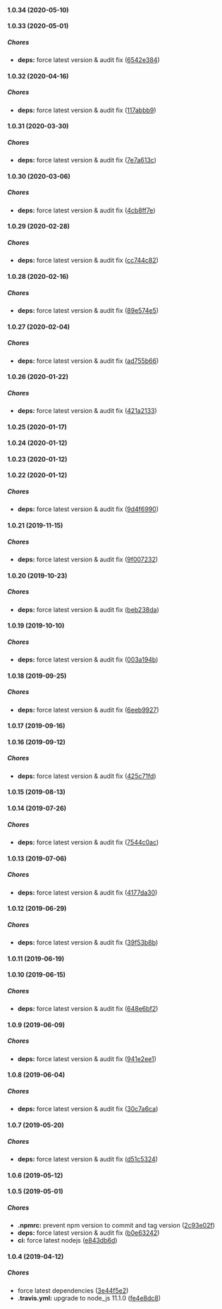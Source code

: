 #### 1.0.34 (2020-05-10)

#### 1.0.33 (2020-05-01)

##### Chores

* **deps:**  force latest version & audit fix ([6542e384](https://github.com/lykmapipo/kue-unique/commit/6542e384ec171463801f8226439d8ce35c848ea4))

#### 1.0.32 (2020-04-16)

##### Chores

* **deps:**  force latest version & audit fix ([117abbb9](https://github.com/lykmapipo/kue-unique/commit/117abbb953f197c3e54baa788a65ee64313ceeae))

#### 1.0.31 (2020-03-30)

##### Chores

* **deps:**  force latest version & audit fix ([7e7a613c](https://github.com/lykmapipo/kue-unique/commit/7e7a613c75dc5ab502e3172faa0fe42cadfd4ce2))

#### 1.0.30 (2020-03-06)

##### Chores

* **deps:**  force latest version & audit fix ([4cb8ff7e](https://github.com/lykmapipo/kue-unique/commit/4cb8ff7e86aefbcc98f992fa63c729e8c97f2963))

#### 1.0.29 (2020-02-28)

##### Chores

* **deps:**  force latest version & audit fix ([cc744c82](https://github.com/lykmapipo/kue-unique/commit/cc744c824d8a965e743c1c0a604a411f9d61aaf9))

#### 1.0.28 (2020-02-16)

##### Chores

* **deps:**  force latest version & audit fix ([89e574e5](https://github.com/lykmapipo/kue-unique/commit/89e574e55b4517fbb8755de683936a93d01d5f74))

#### 1.0.27 (2020-02-04)

##### Chores

* **deps:**  force latest version & audit fix ([ad755b66](https://github.com/lykmapipo/kue-unique/commit/ad755b668291666e0f7ca7de4374656bd3cd5ca3))

#### 1.0.26 (2020-01-22)

##### Chores

* **deps:**  force latest version & audit fix ([421a2133](https://github.com/lykmapipo/kue-unique/commit/421a21335b473c8c70a41a35bb4233a828be8afa))

#### 1.0.25 (2020-01-17)

#### 1.0.24 (2020-01-12)

#### 1.0.23 (2020-01-12)

#### 1.0.22 (2020-01-12)

##### Chores

* **deps:**  force latest version & audit fix ([9d4f6990](https://github.com/lykmapipo/kue-unique/commit/9d4f699076c6d27a53ebe4a81e2f407be0d17744))

#### 1.0.21 (2019-11-15)

##### Chores

* **deps:**  force latest version & audit fix ([9f007232](https://github.com/lykmapipo/kue-unique/commit/9f007232031068733b54e1963d7774bcd7e59717))

#### 1.0.20 (2019-10-23)

##### Chores

* **deps:**  force latest version & audit fix ([beb238da](https://github.com/lykmapipo/kue-unique/commit/beb238da0dcd23c1d1c415869f16ab246b6eb2c4))

#### 1.0.19 (2019-10-10)

##### Chores

* **deps:**  force latest version & audit fix ([003a194b](https://github.com/lykmapipo/kue-unique/commit/003a194bbd983a775e95e83449c885b60f1cafce))

#### 1.0.18 (2019-09-25)

##### Chores

* **deps:**  force latest version & audit fix ([6eeb9927](https://github.com/lykmapipo/kue-unique/commit/6eeb992767373879bed7917f3c36b7b1e29334a6))

#### 1.0.17 (2019-09-16)

#### 1.0.16 (2019-09-12)

##### Chores

* **deps:**  force latest version & audit fix ([425c71fd](https://github.com/lykmapipo/kue-unique/commit/425c71fdb42b86896ee5f23a402f4c9e19975a45))

#### 1.0.15 (2019-08-13)

#### 1.0.14 (2019-07-26)

##### Chores

* **deps:**  force latest version & audit fix ([7544c0ac](https://github.com/lykmapipo/kue-unique/commit/7544c0acc7e9fd55596fca72b227c6434157bcdf))

#### 1.0.13 (2019-07-06)

##### Chores

* **deps:**  force latest version & audit fix ([4177da30](https://github.com/lykmapipo/kue-unique/commit/4177da30b2d87045c71ee636937d8e8faacd4e96))

#### 1.0.12 (2019-06-29)

##### Chores

* **deps:**  force latest version & audit fix ([39f53b8b](https://github.com/lykmapipo/kue-unique/commit/39f53b8b6a5b2a870c197b9c26b87265cf94e234))

#### 1.0.11 (2019-06-19)

#### 1.0.10 (2019-06-15)

##### Chores

* **deps:**  force latest version & audit fix ([648e6bf2](https://github.com/lykmapipo/kue-unique/commit/648e6bf21abd3a285880a107e62ae2e420172aef))

#### 1.0.9 (2019-06-09)

##### Chores

* **deps:**  force latest version & audit fix ([941e2ee1](https://github.com/lykmapipo/kue-unique/commit/941e2ee175123140b9d82159f5f072144bda4d53))

#### 1.0.8 (2019-06-04)

##### Chores

* **deps:**  force latest version & audit fix ([30c7a6ca](https://github.com/lykmapipo/kue-unique/commit/30c7a6cafd868bcb1dbffbdd28a8541d243072f2))

#### 1.0.7 (2019-05-20)

##### Chores

* **deps:**  force latest version & audit fix ([d51c5324](https://github.com/lykmapipo/kue-unique/commit/d51c5324ea7f5d57de58eda34b2fe79b64203cae))

#### 1.0.6 (2019-05-12)

#### 1.0.5 (2019-05-01)

##### Chores

* **.npmrc:**  prevent npm version to commit and tag version ([2c93e02f](https://github.com/lykmapipo/kue-unique/commit/2c93e02f6a4b79015fc2d3feb8b3dc2eb2371f0a))
* **deps:**  force latest version & audit fix ([b0e63242](https://github.com/lykmapipo/kue-unique/commit/b0e632427b4aae0a076d6252344ca72908583089))
* **ci:**  force latest nodejs ([e843db6d](https://github.com/lykmapipo/kue-unique/commit/e843db6d6e1c48d50b7855d72155c256bc8ed25f))

#### 1.0.4 (2019-04-12)

##### Chores

*  force latest dependencies ([3e44f5e2](https://github.com/lykmapipo/kue-unique/commit/3e44f5e25683e37a6427f62d0f9f88307505de9a))
* **.travis.yml:**  upgrade to node_js 11.1.0 ([fe4e8dc8](https://github.com/lykmapipo/kue-unique/commit/fe4e8dc8666b97631dfc65fefc57d6210a4a24d7))

